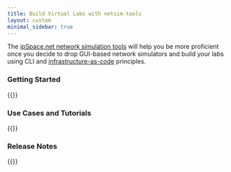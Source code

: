 ```yaml
---
title: Build Virtual Labs with netsim-tools
layout: custom
minimal_sidebar: true
---
```

The [ipSpace.net network simulation tools](https://netsim-tools.readthedocs.io/en/latest/) will help you be more proficient once you decide to drop GUI-based network simulators and build your labs using CLI and [infrastructure-as-code](https://www.ipspace.net/kb/tag/network-infrastructure-as-code.html) principles.
<!--more-->
### Getting Started

{{<series-listing tag="overview" weight="1">}}

### Use Cases and Tutorials

{{<series-listing tag="use">}}

### Release Notes

{{<series-listing tag="release" reverse="true">}}

<!--
### Other Considerations

{{<series-listing>}}
-->
